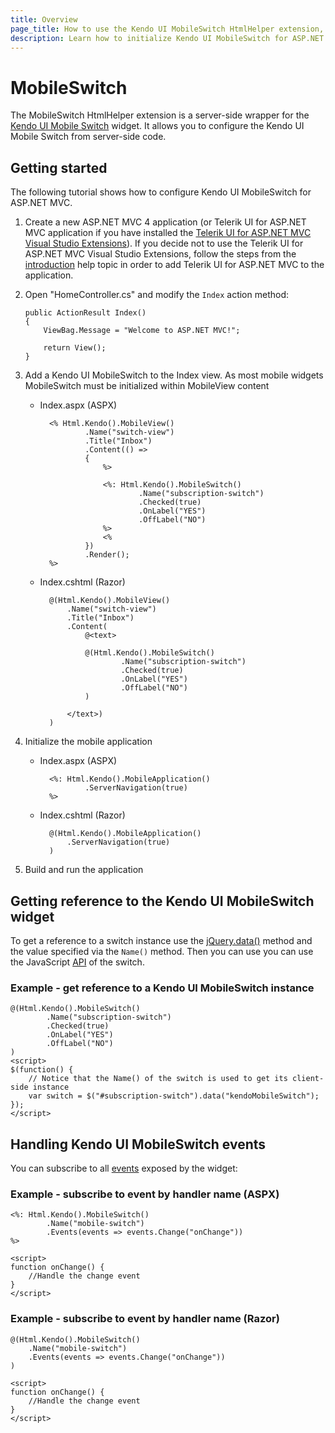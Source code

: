 ```yaml
---
title: Overview
page_title: How to use the Kendo UI MobileSwitch HtmlHelper extension, server-side ASP.NET MVC wrapper for Kendo UI Mobile Switch widget
description: Learn how to initialize Kendo UI MobileSwitch for ASP.NET MVC, handle Kendo UI MobileSwitch Events, access an existing switch with MobileSwitch HtmlHelper extension documentation.
---
```


# MobileSwitch

The MobileSwitch HtmlHelper extension is a server-side wrapper for the [Kendo UI Mobile Switch](/api/mobile/switch) widget. It allows you to configure the Kendo UI Mobile Switch
from server-side code.

## Getting started

The following tutorial shows how to configure Kendo UI MobileSwitch for ASP.NET MVC.

1.  Create a new ASP.NET MVC 4 application (or Telerik UI for ASP.NET MVC application if you have installed the [Telerik UI for ASP.NET MVC Visual Studio Extensions](/using-kendo-with/aspnet-mvc/introduction#kendo-ui-for-asp.net-mvc-visual-studio-extensions)).
If you decide not to use the Telerik UI for ASP.NET MVC Visual Studio Extensions, follow the steps from the [introduction](/using-kendo-with/aspnet-mvc/introduction) help topic in order
to add Telerik UI for ASP.NET MVC to the application.
1.  Open "HomeController.cs" and modify the `Index` action method:

        public ActionResult Index()
        {
            ViewBag.Message = "Welcome to ASP.NET MVC!";

            return View();
        }
1. Add a Kendo UI MobileSwitch to the Index view. As most mobile widgets MobileSwitch must be initialized within MobileView content
    - Index.aspx (ASPX)

            <% Html.Kendo().MobileView()
                    .Name("switch-view")
                    .Title("Inbox")
                    .Content(() =>
                    {
                        %>

                        <%: Html.Kendo().MobileSwitch()
                                .Name("subscription-switch")
                                .Checked(true)
                                .OnLabel("YES")
                                .OffLabel("NO")
                        %>
                        <%
                    })
                    .Render();
            %>

    - Index.cshtml (Razor)

            @(Html.Kendo().MobileView()
                .Name("switch-view")
                .Title("Inbox")
                .Content(
                    @<text>

                    @(Html.Kendo().MobileSwitch()
                            .Name("subscription-switch")
                            .Checked(true)
                            .OnLabel("YES")
                            .OffLabel("NO")
                    )

                </text>)
            )

1. Initialize the mobile application
    - Index.aspx (ASPX)

            <%: Html.Kendo().MobileApplication()
                    .ServerNavigation(true)
            %>

    - Index.cshtml (Razor)

            @(Html.Kendo().MobileApplication()
                .ServerNavigation(true)
            )

1. Build and run the application

## Getting reference to the Kendo UI MobileSwitch widget

To get a reference to a switch instance use the [jQuery.data()](http://api.jquery.com/jQuery.data/) method and the value specified via the `Name()` method.
Then you can use you can use the JavaScript [API](/api/mobile/switch#methods) of the switch.

### Example - get reference to a Kendo UI MobileSwitch instance

    @(Html.Kendo().MobileSwitch()
            .Name("subscription-switch")
            .Checked(true)
            .OnLabel("YES")
            .OffLabel("NO")
    )
    <script>
    $(function() {
        // Notice that the Name() of the switch is used to get its client-side instance
        var switch = $("#subscription-switch").data("kendoMobileSwitch");
    });
    </script>


## Handling Kendo UI MobileSwitch events

You can subscribe to all [events](/api/mobile/switch#events) exposed by the widget:

### Example - subscribe to event by handler name (ASPX)

    <%: Html.Kendo().MobileSwitch()
            .Name("mobile-switch")
            .Events(events => events.Change("onChange"))
    %>

    <script>
    function onChange() {
        //Handle the change event
    }
    </script>


### Example - subscribe to event by handler name (Razor)

    @(Html.Kendo().MobileSwitch()
        .Name("mobile-switch")
        .Events(events => events.Change("onChange"))
    )

    <script>
    function onChange() {
        //Handle the change event
    }
    </script>
